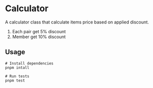 # Calculator

A calculator class that calculate items price based on applied discount.

1. Each pair get 5% discount
2. Member get 10% discount

## Usage

```
# Install dependencies
pnpm intall

# Run tests
pnpm test
```
